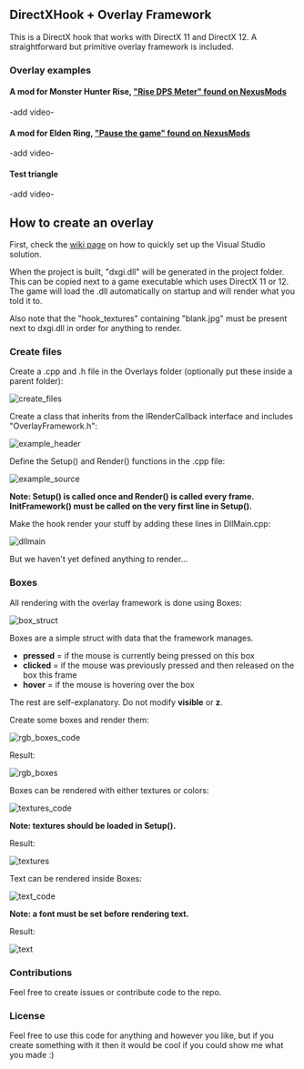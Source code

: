 ## DirectXHook + Overlay Framework
This is a DirectX hook that works with DirectX 11 and DirectX 12. A straightforward but primitive overlay framework is included.

### Overlay examples
#### A mod for Monster Hunter Rise, ["Rise DPS Meter" found on NexusMods](https://www.nexusmods.com/monsterhunterrise/mods/289)

-add video-

#### A mod for Elden Ring, ["Pause the game" found on NexusMods](https://www.nexusmods.com/eldenring/mods/43)

-add video-

#### Test triangle

-add video-

## How to create an overlay
First, check the [wiki page](https://github.com/techiew/DirectXHook/wiki/How-to-set-up-the-Visual-Studio-solution) on how to quickly set up the Visual Studio solution.

When the project is built, "dxgi.dll" will be generated in the project folder. This can be copied next to a game executable which uses DirectX 11 or 12. The game will load the .dll automatically on startup and will render what you told it to.

Also note that the "hook_textures" containing "blank.jpg" must be present next to dxgi.dll in order for anything to render.

### Create files
Create a .cpp and .h file in the Overlays folder (optionally put these inside a parent folder):

![create_files](https://github.com/techiew/DirectXHook/blob/master/pictures/create_files.png)

Create a class that inherits from the IRenderCallback interface and includes "OverlayFramework.h":

![example_header](https://github.com/techiew/DirectXHook/blob/master/pictures/example_header.png)

Define the Setup() and Render() functions in the .cpp file:

![example_source](https://github.com/techiew/DirectXHook/blob/master/pictures/example_source.png)

**Note: Setup() is called once and Render() is called every frame. InitFramework() must be called on the very first line in Setup().**

Make the hook render your stuff by adding these lines in DllMain.cpp:

![dllmain](https://github.com/techiew/DirectXHook/blob/master/pictures/dllmain.png)

But we haven't yet defined anything to render...

### Boxes
All rendering with the overlay framework is done using Boxes:

![box_struct](https://github.com/techiew/DirectXHook/blob/master/pictures/box_struct.png)

Boxes are a simple struct with data that the framework manages.

- **pressed** = if the mouse is currently being pressed on this box
- **clicked** = if the mouse was previously pressed and then released on the box this frame
- **hover** = if the mouse is hovering over the box

The rest are self-explanatory. Do not modify **visible** or **z**.

Create some boxes and render them:

![rgb_boxes_code](https://github.com/techiew/DirectXHook/blob/master/pictures/rgb_boxes_code.png)

Result:

![rgb_boxes](https://github.com/techiew/DirectXHook/blob/master/pictures/rgb_boxes.png)

Boxes can be rendered with either textures or colors:

![textures_code](https://github.com/techiew/DirectXHook/blob/master/pictures/textures_code.png)

**Note: textures should be loaded in Setup().**

Result:

![textures](https://github.com/techiew/DirectXHook/blob/master/pictures/textures.png)

Text can be rendered inside Boxes:

![text_code](https://github.com/techiew/DirectXHook/blob/master/pictures/text_code.png)

**Note: a font must be set before rendering text.**

Result:

![text](https://github.com/techiew/DirectXHook/blob/master/pictures/text.png)

### Contributions
Feel free to create issues or contribute code to the repo.

### License
Feel free to use this code for anything and however you like, but if you create something with it then it would be cool if you could show me what you made :)


